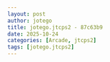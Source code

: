 ```yaml
---
layout: post
author: jotego
title: jotego.jtcps2 - 87c63b9
date: 2025-10-24
categories: [Arcade, jtcps2]
tags: [jotego.jtcps2]
---
```


